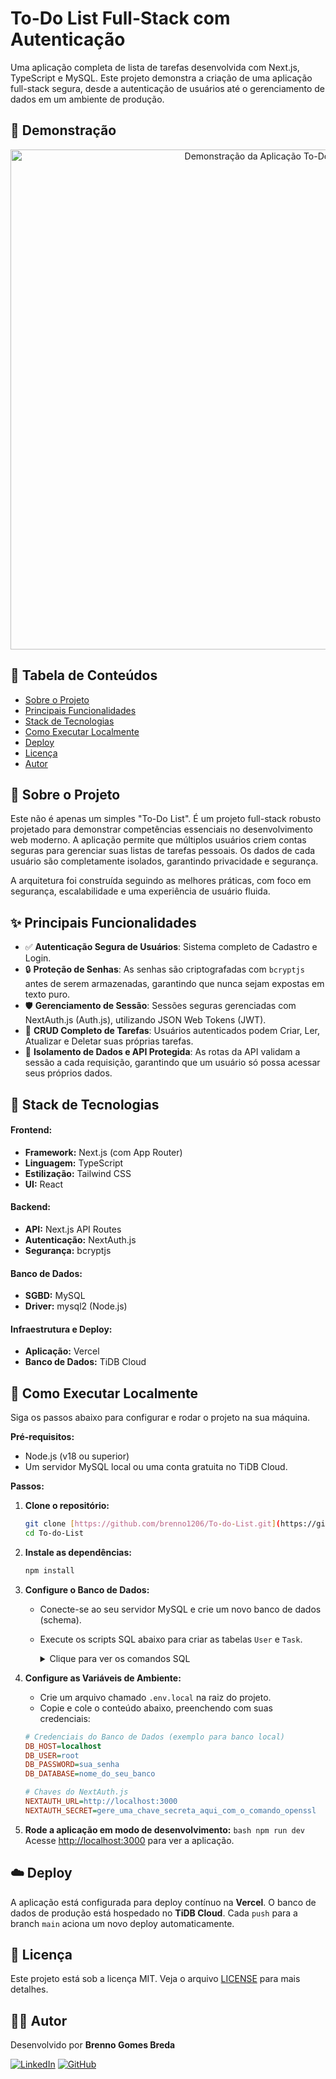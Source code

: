 # To-Do List Full-Stack com Autenticação

Uma aplicação completa de lista de tarefas desenvolvida com Next.js, TypeScript e MySQL. Este projeto demonstra a criação de uma aplicação full-stack segura, desde a autenticação de usuários até o gerenciamento de dados em um ambiente de produção.

## 📸 Demonstração

<div align="center">
  <img src="./public/demo.gif" alt="Demonstração da Aplicação To-Do List" width="800"/>
</div>

## 📖 Tabela de Conteúdos

- [Sobre o Projeto](#-sobre-o-projeto)
- [Principais Funcionalidades](#-principais-funcionalidades)
- [Stack de Tecnologias](#-stack-de-tecnologias)
- [Como Executar Localmente](#-como-executar-localmente)
- [Deploy](#-deploy)
- [Licença](#-licença)
- [Autor](#-autor)

## 📌 Sobre o Projeto

Este não é apenas um simples "To-Do List". É um projeto full-stack robusto projetado para demonstrar competências essenciais no desenvolvimento web moderno. A aplicação permite que múltiplos usuários criem contas seguras para gerenciar suas listas de tarefas pessoais. Os dados de cada usuário são completamente isolados, garantindo privacidade e segurança.

A arquitetura foi construída seguindo as melhores práticas, com foco em segurança, escalabilidade e uma experiência de usuário fluida.

## ✨ Principais Funcionalidades

- ✅ **Autenticação Segura de Usuários**: Sistema completo de Cadastro e Login.
- 🔒 **Proteção de Senhas**: As senhas são criptografadas com `bcryptjs` antes de serem armazenadas, garantindo que nunca sejam expostas em texto puro.
- 🛡️ **Gerenciamento de Sessão**: Sessões seguras gerenciadas com NextAuth.js (Auth.js), utilizando JSON Web Tokens (JWT).
- 📝 **CRUD Completo de Tarefas**: Usuários autenticados podem Criar, Ler, Atualizar e Deletar suas próprias tarefas.
- 🔐 **Isolamento de Dados e API Protegida**: As rotas da API validam a sessão a cada requisição, garantindo que um usuário só possa acessar seus próprios dados.

## 🚀 Stack de Tecnologias

#### Frontend:

- **Framework:** Next.js (com App Router)
- **Linguagem:** TypeScript
- **Estilização:** Tailwind CSS
- **UI:** React

#### Backend:

- **API:** Next.js API Routes
- **Autenticação:** NextAuth.js
- **Segurança:** bcryptjs

#### Banco de Dados:

- **SGBD:** MySQL
- **Driver:** mysql2 (Node.js)

#### Infraestrutura e Deploy:

- **Aplicação:** Vercel
- **Banco de Dados:** TiDB Cloud

## 🔧 Como Executar Localmente

Siga os passos abaixo para configurar e rodar o projeto na sua máquina.

**Pré-requisitos:**

- Node.js (v18 ou superior)
- Um servidor MySQL local ou uma conta gratuita no TiDB Cloud.

**Passos:**

1.  **Clone o repositório:**

    ```bash
    git clone [https://github.com/brenno1206/To-do-List.git](https://github.com/brenno1206/To-do-List.git)
    cd To-do-List
    ```

2.  **Instale as dependências:**

    ```bash
    npm install
    ```

3.  **Configure o Banco de Dados:**
    - Conecte-se ao seu servidor MySQL e crie um novo banco de dados (schema).
    - Execute os scripts SQL abaixo para criar as tabelas `User` e `Task`.
      <details>
      <summary>Clique para ver os comandos SQL</summary>

      ```sql
      CREATE TABLE User (
        idUser INT NOT NULL AUTO_INCREMENT,
        name VARCHAR(255) NOT NULL,
        email VARCHAR(255) NOT NULL,
        password VARCHAR(255) NOT NULL,
        PRIMARY KEY (idUser)
      );

      CREATE TABLE Task (
        idTask INT NOT NULL AUTO_INCREMENT,
        name VARCHAR(255) NOT NULL,
        description TINYTEXT NULL,
        idUser INT NOT NULL,
        PRIMARY KEY (idTask),
        CONSTRAINT fk_Task_User
          FOREIGN KEY (idUser)
          REFERENCES User(idUser)
      );
      ```

      </details>

4.  **Configure as Variáveis de Ambiente:**
    - Crie um arquivo chamado `.env.local` na raiz do projeto.
    - Copie e cole o conteúdo abaixo, preenchendo com suas credenciais:

    ```ini
    # Credenciais do Banco de Dados (exemplo para banco local)
    DB_HOST=localhost
    DB_USER=root
    DB_PASSWORD=sua_senha
    DB_DATABASE=nome_do_seu_banco

    # Chaves do NextAuth.js
    NEXTAUTH_URL=http://localhost:3000
    NEXTAUTH_SECRET=gere_uma_chave_secreta_aqui_com_o_comando_openssl
    ```

5.  **Rode a aplicação em modo de desenvolvimento:**
    `bash
npm run dev
`
    Acesse [http://localhost:3000](http://localhost:3000) para ver a aplicação.

## ☁️ Deploy

A aplicação está configurada para deploy contínuo na **Vercel**. O banco de dados de produção está hospedado no **TiDB Cloud**. Cada `push` para a branch `main` aciona um novo deploy automaticamente.

## 📄 Licença

Este projeto está sob a licença MIT. Veja o arquivo [LICENSE](./LICENSE) para mais detalhes.

## 👨‍💻 Autor

Desenvolvido por **Brenno Gomes Breda**

[![LinkedIn](https://img.shields.io/badge/LinkedIn-0A66C2?style=for-the-badge&logo=linkedin&logoColor=white)](https://www.linkedin.com/in/brennogbreda/)
[![GitHub](https://img.shields.io/badge/GitHub-181717?style=for-the-badge&logo=github&logoColor=white)](https://github.com/brenno1206/)
